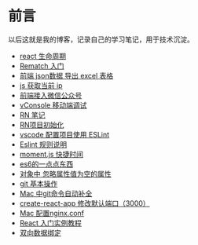 
# 前言
以后这就是我的博客，记录自己的学习笔记，用于技术沉淀。


* [react 生命周期](https://github.com/yu-style666/Blog/issues/20)
* [Rematch 入门](https://github.com/yu-style666/Blog/issues/19)
* [前端 json数据 导出 excel 表格](https://github.com/yu-style666/Blog/issues/18)
* [js 获取当前 ip](https://github.com/yu-style666/Blog/issues/17)
* [前端接入微信公众号](https://github.com/yu-style666/Blog/issues/16)
* [vConsole 移动端调试](https://github.com/yu-style666/Blog/issues/15)
* [RN 笔记](https://github.com/yu-style666/Blog/issues/14)
* [RN项目初始化](https://github.com/yu-style666/Blog/issues/13)
* [vscode 配置项目使用 ESLint](https://github.com/yu-style666/Blog/issues/12)
* [Eslint 规则说明](https://github.com/yu-style666/Blog/issues/10)
* [moment.js 快捷时间](https://github.com/yu-style666/Blog/issues/9)
* [es6的一点点东西](https://github.com/yu-style666/Blog/issues/8)
* [对象中 忽略属性值为空的属性](https://github.com/yu-style666/Blog/issues/7)
* [git 基本操作](https://github.com/yu-style666/Blog/issues/6)
* [Mac 中git命令自动补全](https://github.com/yu-style666/Blog/issues/5)
* [create-react-app 修改默认端口（3000）](https://github.com/yu-style666/Blog/issues/4)
* [Mac 配置nginx.conf](https://github.com/yu-style666/Blog/issues/3)
* [React 入门实例教程](https://github.com/yu-style666/Blog/issues/2)
* [双向数据绑定](https://github.com/yu-style666/Blog/issues/1)



<br/>
